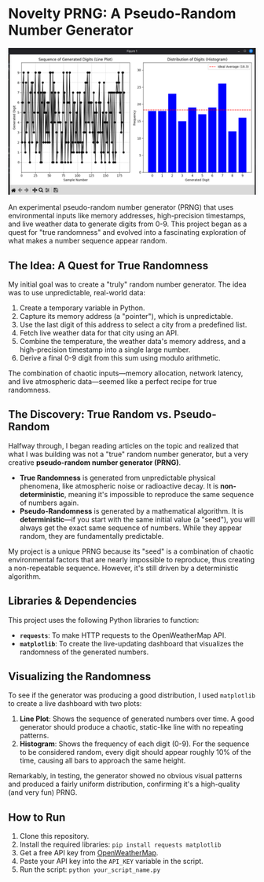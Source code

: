 # Novelty PRNG: A Pseudo-Random Number Generator

![Live Randomness Analysis Dashboard](dashboard.png)

An experimental pseudo-random number generator (PRNG) that uses environmental inputs like memory addresses, high-precision timestamps, and live weather data to generate digits from 0-9. This project began as a quest for "true randomness" and evolved into a fascinating exploration of what makes a number sequence appear random.

## The Idea: A Quest for True Randomness

My initial goal was to create a "truly" random number generator. The idea was to use unpredictable, real-world data:

1.  Create a temporary variable in Python.
2.  Capture its memory address (a "pointer"), which is unpredictable.
3.  Use the last digit of this address to select a city from a predefined list.
4.  Fetch live weather data for that city using an API.
5.  Combine the temperature, the weather data's memory address, and a high-precision timestamp into a single large number.
6.  Derive a final 0-9 digit from this sum using modulo arithmetic.

The combination of chaotic inputs—memory allocation, network latency, and live atmospheric data—seemed like a perfect recipe for true randomness.

## The Discovery: True Random vs. Pseudo-Random

Halfway through, I began reading articles on the topic and realized that what I was building was not a "true" random number generator, but a very creative **pseudo-random number generator (PRNG)**.

  * **True Randomness** is generated from unpredictable physical phenomena, like atmospheric noise or radioactive decay. It is **non-deterministic**, meaning it's impossible to reproduce the same sequence of numbers again.
  * **Pseudo-Randomness** is generated by a mathematical algorithm. It is **deterministic**—if you start with the same initial value (a "seed"), you will always get the exact same sequence of numbers. While they appear random, they are fundamentally predictable.

My project is a unique PRNG because its "seed" is a combination of chaotic environmental factors that are nearly impossible to reproduce, thus creating a non-repeatable sequence. However, it's still driven by a deterministic algorithm.

## Libraries & Dependencies

This project uses the following Python libraries to function:

  * **`requests`**: To make HTTP requests to the OpenWeatherMap API.
  * **`matplotlib`**: To create the live-updating dashboard that visualizes the randomness of the generated numbers.

## Visualizing the Randomness

To see if the generator was producing a good distribution, I used `matplotlib` to create a live dashboard with two plots:

1.  **Line Plot**: Shows the sequence of generated numbers over time. A good generator should produce a chaotic, static-like line with no repeating patterns.
2.  **Histogram**: Shows the frequency of each digit (0-9). For the sequence to be considered random, every digit should appear roughly 10% of the time, causing all bars to approach the same height.

Remarkably, in testing, the generator showed no obvious visual patterns and produced a fairly uniform distribution, confirming it's a high-quality (and very fun) PRNG.

## How to Run

1.  Clone this repository.
2.  Install the required libraries: `pip install requests matplotlib`
3.  Get a free API key from [OpenWeatherMap](https://openweathermap.org/api).
4.  Paste your API key into the `API_KEY` variable in the script.
5.  Run the script: `python your_script_name.py`

